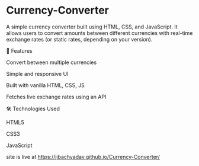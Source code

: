 # Currency-Converter
A simple currency converter built using HTML, CSS, and JavaScript.
It allows users to convert amounts between different currencies with real-time exchange rates (or static rates, depending on your version).

🚀 Features

Convert between multiple currencies

Simple and responsive UI

Built with vanilla HTML, CSS, JS

 Fetches live exchange rates using an API

🛠️ Technologies Used

HTML5

CSS3

JavaScript

 
 site is live at https://jibachyadav.github.io/Currency-Converter/




